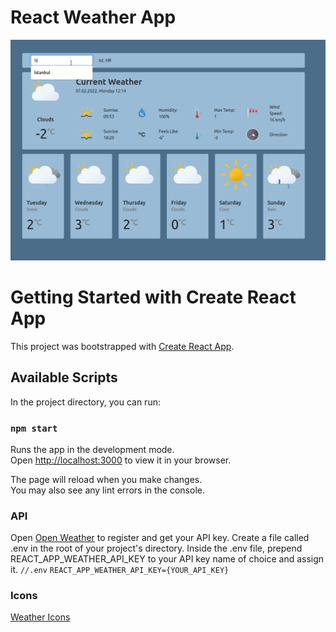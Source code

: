 # React Weather App
![React Weather App Gif](./react-weather-app.gif)


# Getting Started with Create React App

This project was bootstrapped with [Create React App](https://github.com/facebook/create-react-app).

## Available Scripts

In the project directory, you can run:

### `npm start`

Runs the app in the development mode.\
Open [http://localhost:3000](http://localhost:3000) to view it in your browser.

The page will reload when you make changes.\
You may also see any lint errors in the console.

### API
Open [Open Weather](https://openweathermap.org/) to register and get your API key.
Create a file called .env in the root of your project's directory.
Inside the .env file, prepend REACT_APP_WEATHER_API_KEY to your API key name of choice and assign it.
`//.env`
`REACT_APP_WEATHER_API_KEY={YOUR_API_KEY}`

### Icons
[Weather Icons](https://basmilius.github.io/weather-icons/)